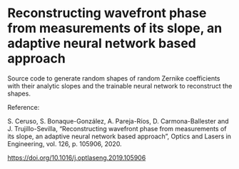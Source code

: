 # Reconstructing wavefront phase from measurements of its slope, an adaptive neural network based approach

Source code to generate random shapes of random Zernike coefficients with their analytic slopes and the trainable neural network to reconstruct the shapes.

Reference:

S. Ceruso, S. Bonaque-González, A. Pareja-Ríos, D. Carmona-Ballester and J. Trujillo-Sevilla, “Reconstructing wavefront phase from measurements of its slope, an adaptive neural network based approach”, Optics and Lasers in Engineering, vol. 126, p. 105906, 2020.

https://doi.org/10.1016/j.optlaseng.2019.105906
